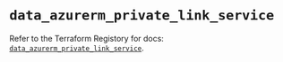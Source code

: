 # `data_azurerm_private_link_service`

Refer to the Terraform Registory for docs: [`data_azurerm_private_link_service`](https://registry.terraform.io/providers/hashicorp/azurerm/3.53.0/docs/data-sources/private_link_service).
